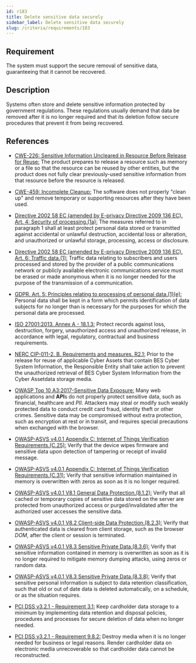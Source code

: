 ```yaml
---
id: r183
title: Delete sensitive data securely
sidebar_label: Delete sensitive data securely
slug: /criteria/requirements/183
---
```


## Requirement

The system must support the secure removal
of sensitive data,
guaranteeing that it cannot be recovered.

## Description

Systems often store
and delete sensitive information protected
by government regulations.
These regulations usually demand
that data be removed after it is no longer required
and that its deletion follow secure procedures
that prevent it from being recovered.

## References

- [CWE-226: Sensitive Information Uncleared in Resource Before Release for Reuse:](https://cwe.mitre.org/data/definitions/226.html)
The product prepares
to release a resource
such as memory or a file
so that the resource can be reused
by other entities,
but the product does not fully clear
previously-used sensitive information
from that resource
before the resource is released.

- [CWE-459: Incomplete Cleanup:](https://cwe.mitre.org/data/definitions/459.html)
The software does not properly "clean up"
and remove temporary
or supporting resources
after they have been used.

- [Directive 2002 58 EC (amended by E-privacy Directive 2009 136 EC). Art. 4: Security of processing.(1a):](https://eur-lex.europa.eu/legal-content/EN/TXT/PDF/?uri=CELEX:02002L0058-20091219)
The measures referred to
in paragraph 1 shall at least
protect personal data
stored or transmitted
against accidental or unlawful destruction,
accidental loss or alteration,
and unauthorized or unlawful storage,
processing, access or disclosure.

- [Directive 2002 58 EC (amended by E-privacy Directive 2009 136 EC). Art. 6: Traffic data.(1):](https://eur-lex.europa.eu/legal-content/EN/TXT/PDF/?uri=CELEX:02002L0058-20091219)
Traffic data relating to subscribers
and users processed and stored by the provider
of a public communications network
or publicly available electronic communications service
must be erased
or made anonymous
when it is no longer needed
for the purpose of the trans­mission
of a communication.

- [GDPR. Art. 5: Principles relating to processing of personal data.(1)(e):](https://gdpr-info.eu/art-5-gdpr/)
Personal data shall be kept
in a form which permits identification
of data subjects for no longer
than is necessary for the purposes
for which the personal data are processed.

- [ISO 27001:2013. Annex A - 18.1.3:](https://www.iso.org/obp/ui/#iso:std:54534:en)
Protect records against loss,
destruction, forgery,
unauthorized access
and unauthorized release,
in accordance with legal,
regulatory, contractual
and business requirements.

- [NERC CIP-011-2. B. Requirements and measures. R2.1:](https://www.nerc.com/pa/Stand/Reliability%20Standards/CIP-011-2.pdf)
Prior to the release for reuse
of applicable Cyber Assets
that contain BES Cyber System Information,
the Responsible Entity
shall take action
to prevent the unauthorized retrieval of BES
Cyber System Information
from the Cyber Assetdata storage media.

- [OWASP Top 10 A3:2017-Sensitive Data Exposure:](https://owasp.org/www-project-top-ten/OWASP_Top_Ten_2017/Top_10-2017_A3-Sensitive_Data_Exposure)
Many web applications and **API**s
do not properly protect sensitive data,
such as financial,
healthcare and *PII*.
Attackers may steal
or modify such weakly protected data
to conduct credit card fraud,
identity theft or other crimes.
Sensitive data may be compromised
without extra protection,
such as encryption at rest or in transit,
and requires special precautions
when exchanged with the browser.

- [OWASP-ASVS v4.0.1 Appendix C: Internet of Things Verification Requirements.(C.25):](https://owasp.org/www-pdf-archive/OWASP_Application_Security_Verification_Standard_4.0-en.pdf)
Verify that the device wipes firmware
and sensitive data upon detection
of tampering or receipt of invalid message.

- [OWASP-ASVS v4.0.1 Appendix C: Internet of Things Verification Requirements.(C.31):](https://owasp.org/www-pdf-archive/OWASP_Application_Security_Verification_Standard_4.0-en.pdf)
Verify that sensitive information
maintained in memory
is overwritten with zeros
as soon as it is no longer required.

- [OWASP-ASVS v4.0.1 V8.1 General Data Protection.(8.1.2):](https://owasp.org/www-pdf-archive/OWASP_Application_Security_Verification_Standard_4.0-en.pdf)
Verify that all cached
or temporary copies of sensitive data stored
on the server are protected
from unauthorized access
or purged/invalidated after
the authorized user accesses the sensitive data.

- [OWASP-ASVS v4.0.1 V8.2 Client-side Data Protection.(8.2.3):](https://owasp.org/www-pdf-archive/OWASP_Application_Security_Verification_Standard_4.0-en.pdf)
Verify that authenticated data
is cleared from client storage,
such as the browser *DOM*,
after the client
or session is terminated.

- [OWASP-ASVS v4.0.1 V8.3 Sensitive Private Data.(8.3.6):](https://owasp.org/www-pdf-archive/OWASP_Application_Security_Verification_Standard_4.0-en.pdf)
Verify that sensitive information
contained in memory
is overwritten as soon as it is no longer required
to mitigate memory dumping attacks,
using zeros or random data.

- [OWASP-ASVS v4.0.1 V8.3 Sensitive Private Data.(8.3.8):](https://owasp.org/www-pdf-archive/OWASP_Application_Security_Verification_Standard_4.0-en.pdf)
Verify that sensitive personal information
is subject to data retention classification,
such that old or out of date data
is deleted automatically,
on a schedule,
or as the situation requires.

- [PCI DSS v3.2.1 - Requirement 3.1:](https://www.pcisecuritystandards.org/documents/PCI_DSS_v3-2-1.pdf)
Keep cardholder data storage
to a minimum by implementing data retention
and disposal policies,
procedures and processes
for secure deletion of data
when no longer needed.

- [PCI DSS v3.2.1 - Requirement 9.8.2:](https://www.pcisecuritystandards.org/documents/PCI_DSS_v3-2-1.pdf)
Destroy media when it is no longer needed
for business or legal reasons.
Render cardholder data
on electronic media unrecoverable
so that cardholder
data cannot be reconstructed.
